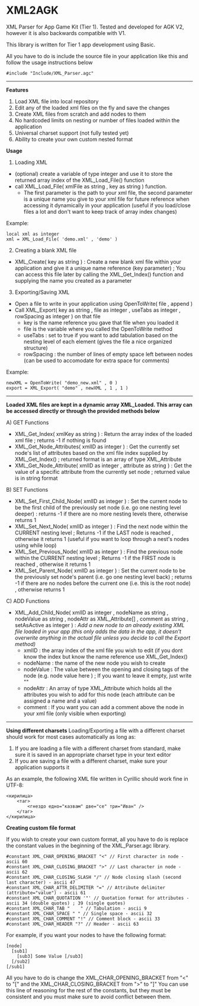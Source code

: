 # XML2AGK

XML Parser for App Game Kit (Tier 1). Tested and developed for AGK V2, however it is also backwards compatible with V1.

This library is written for Tier 1 app development using Basic.

All you have to do is include the source file in your application like this and follow the usage instructions below

```
#include "Include/XML_Parser.agc"
```

---

**Features**
1) Load XML file into local repository 
2) Edit any of the loaded xml files on the fly and save the changes
3) Create XML files from scratch and add nodes to them
4) No hardcoded limits on nesting or number of files loaded within the application
5) Universal charset support (not fully tested yet)
6) Ability to create your own custom nested format

**Usage**

1) Loading XML
  - (optional) create a variable of type integer and use it to store the returned array index of the XML_Load_File() function
  - call XML_Load_File( xmlFile as string , key as string ) function. 
    - The first parameter is the path to your xml file, the second parameter is a unique name you give to your xml file for future reference when accessing it dynamically in your application (useful if you load/close files a lot and don't want to keep track of array index changes) 
    
Example: 
```
local xml as integer
xml = XML_Load_File( 'demo.xml' , 'demo' )
```

2) Creating a blank XML file
  - XML_Create( key as string ) : Create a new blank xml file within your application and give it a unique name reference (key parameter) ; You can access this file later by calling the XML_Get_Index() function and supplying the name you created as a parameter
   

3) Exporting/Saving XML
  - Open a file to write in your application using OpenToWrite( file , append )
  - Call XML_Export( key as string , file as integer , useTabs as integer , rowSpacing as integer ) on that file
    - key is the name reference you gave that file when you loaded it
    - file is the variable where you called the OpenToWrite method
    - useTabs : set to true if you want to add tabulation based on the nesting level of each element (gives the file a nice organized structure)
    - rowSpacing : the number of lines of empty space left between nodes (can be used to accomodate for extra space for comments)
    
Example:
```
newXML = OpenToWrite( "demo_new.xml" , 0 )
export = XML_Export( "demo" , newXML , 1 , 1 )
```

---

**Loaded XML files are kept in a dynamic array XML_Loaded. This array can be accessed directly or through the provided methods below**

A) GET Functions

- XML_Get_Index( xmlKey as string ) : Return the array index of the loaded xml file ; returns -1 if nothing is found
- XML_Get_Node_Attributes( xmlID as integer ) : Get the currently set node's list of attributes based on the xml file index supplied by XML_Get_Index() ; returned format is an array of type XML_Attribute
- XML_Get_Node_Attribute( xmlID as integer , attribute as string ) : Get the value of a specific attribute from the currently set node ; returned value is in string format
    
B) SET Functions

- XML_Set_First_Child_Node( xmlID as integer ) : Set the current node to be the first child of the previously set node (i.e. go one nesting level deeper) : returns -1 if there are no more nesting levels there, otherwise returns 1
- XML_Set_Next_Node( xmlID as integer ) : Find the next node within the CURRENT nesting level ; Returns -1 if the LAST node is reached , otherwise it returns 1 (useful if you want to loop through a nest's nodes using while loop)
- XML_Set_Previous_Node( xmlID as integer ) : Find the previous node within the CURRENT nesting level ; Returns -1 if the FIRST node is reached , otherwise it returns 1
- XML_Set_Parent_Node( xmlID as integer ) : Set the current node to be the previously set node's parent (i.e. go one nesting level back) ; returns -1 if there are no nodes before the current one (i.e. this is the root node) , otherwise returns 1

C) ADD Functions

- XML_Add_Child_Node( xmlID as integer , nodeName as string , nodeValue as string , nodeAttr as XML_Attribute[] , comment as string , setAsActive as integer ) : _Add a new node to an already existing XML file loaded in your app (this only adds the data in the app, it doesn't overwrite anything in the actual file unless you decide to call the Export method)_
  - xmlID : the array index of the xml file you wish to edit (if you dont know the index but know the name reference use XML_Get_Index()
  - nodeName : the name of the new node you wish to create
  - nodeValue : The value between the opening and closing tags of the node (e.g. <node> node value here </node>) ; If you want to leave it empty, just write "" 
  - nodeAttr : An array of type XML_Attribute which holds all the attributes you wish to add for this node (each attribute can be assigned a name and a value)
  - comment : If you want you can add a comment above the node in your xml file (only visible when exporting)


---

**Using different charsets**
Loading/Exporting a file with a different charset should work for most cases automatically as long as:
  1) If you are loading a file with a different charset from standard, make sure it is saved in an appropriate charset type in your text editor
  2) If you are saving a file with a different charset, make sure your application supports it
  
As an example, the following XML file written in Cyrillic should work fine in UTF-8:
```
<кирилица>
	<таг>
		<гнездо едно="казвам" две="се" три="Иван" />
	</таг>
</кирилица>
```


**Creating custom file format**

If you wish to create your own custom format, all you have to do is replace the constant values in the beginning of the XML_Parser.agc library.
```
#constant XML_CHAR_OPENING_BRACKET "<" // First character in node - ascii 60
#constant XML_CHAR_CLOSING_BRACKET ">" // Last character in node - ascii 62
#constant XML_CHAR_CLOSING_SLASH "/" // Node closing slash (second last character) - ascii 47
#constant XML_CHAR_ATTR_DELIMITER "=" // Attribute delimiter (attribute="value") - ascii 61
#constant XML_CHAR_QUOTATION '"' // Quotation format for attributes - ascii 34 (double quotes) ; 39 (single quotes)
#constant XML_CHAR_TAB "	" // Tabulation - ascii 9
#constant XML_CHAR_SPACE " " // Single space - ascii 32
#constant XML_CHAR_COMMENT "!" // Comment block - ascii 33
#constant XML_CHAR_HEADER "?" // Header - ascii 63
```

For example, if you want your nodes to have the following format:
```
[node]
  [sub1]
    [sub3] Some Value [/sub3]
  [/sub2]
[/sub1]
```
All you have to do is change the XML_CHAR_OPENING_BRACKET from "<" to "[" and the XML_CHAR_CLOSING_BRACKET from ">" to "]"
You can use this line of reasoning for the rest of the constants, but they must be consistent and you must make sure to avoid conflict between them.
